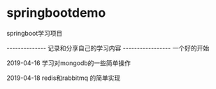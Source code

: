 # springbootdemo
springboot学习项目

-------------- 记录和分享自己的学习内容 -----------------
一个好的开始

2019-04-16  学习对mongodb的一些简单操作

2019-04-18   redis和rabbitmq 的简单实现




